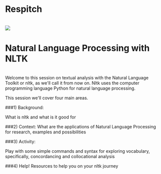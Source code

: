 # Respitch

<br>
<img style="float:left" src="http://ipython.org/_static/IPy_header.png" />
<br>

# Natural Language Processing with NLTK

<br>
Welcome to this session on textual analysis with the Natural Language Toolkit or nltk, as we'll call it from now on. Nltk uses the computer programming language Python for natural language processing.

This session we'll cover four main areas.

 
###1) Background:

What is nltk and what is it good for

###2) Context:
What are the applications of Natural Language Processing for research, examples and possibilities

###3) Activity:

Play with some simple commands and syntax for exploring vocabulary, specifically, concordancing and collocational analysis

###4) Help!
Resources to help you on your nltk journey

